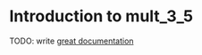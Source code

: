 # Introduction to mult_3_5

TODO: write [great documentation](http://jacobian.org/writing/what-to-write/)
